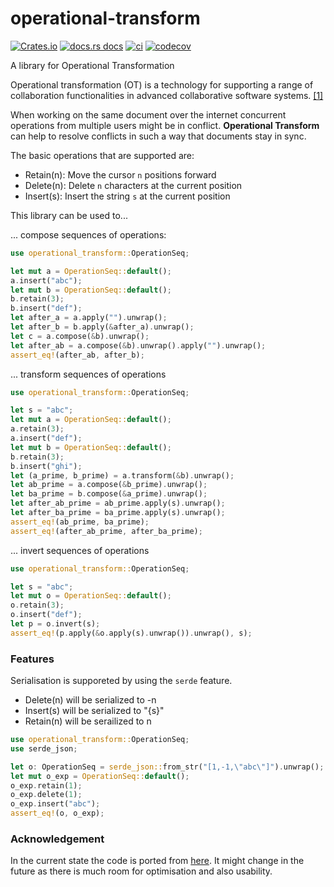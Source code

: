 # operational-transform

[![Crates.io][crates-badge]][crates-url]
[![docs.rs docs][docs-badge]][docs-url]
[![ci][ci-badge]][ci-url]
[![codecov](https://codecov.io/gh/spebern/operational-transform-rs/branch/master/graph/badge.svg?token=JM8YS98GDV)](https://codecov.io/gh/spebern/operational-transform-rs)

[crates-badge]: https://img.shields.io/crates/v/operational-transform.svg
[crates-url]: https://crates.io/crates/operational-transform
[docs-badge]: https://img.shields.io/badge/docs-latest-blue.svg
[docs-url]: https://docs.rs/operational-transform
[ci-badge]: https://github.com/spebern/operational-transform-rs/workflows/Rust/badge.svg
[ci-url]: https://github.com/spebern/operational-transform-rs/actions

A library for Operational Transformation

Operational transformation (OT) is a technology for supporting a range of
collaboration functionalities in advanced collaborative software systems.
[[1]](https://en.wikipedia.org/wiki/Operational_transformation)

When working on the same document over the internet concurrent operations
from multiple users might be in conflict. **Operational Transform** can help
to resolve conflicts in such a way that documents stay in sync.

The basic operations that are supported are:

- Retain(n): Move the cursor `n` positions forward
- Delete(n): Delete `n` characters at the current position
- Insert(s): Insert the string `s` at the current position

This library can be used to...

... compose sequences of operations:

```rust
use operational_transform::OperationSeq;

let mut a = OperationSeq::default();
a.insert("abc");
let mut b = OperationSeq::default();
b.retain(3);
b.insert("def");
let after_a = a.apply("").unwrap();
let after_b = b.apply(&after_a).unwrap();
let c = a.compose(&b).unwrap();
let after_ab = a.compose(&b).unwrap().apply("").unwrap();
assert_eq!(after_ab, after_b);
```

... transform sequences of operations

```rust
use operational_transform::OperationSeq;

let s = "abc";
let mut a = OperationSeq::default();
a.retain(3);
a.insert("def");
let mut b = OperationSeq::default();
b.retain(3);
b.insert("ghi");
let (a_prime, b_prime) = a.transform(&b).unwrap();
let ab_prime = a.compose(&b_prime).unwrap();
let ba_prime = b.compose(&a_prime).unwrap();
let after_ab_prime = ab_prime.apply(s).unwrap();
let after_ba_prime = ba_prime.apply(s).unwrap();
assert_eq!(ab_prime, ba_prime);
assert_eq!(after_ab_prime, after_ba_prime);
```

... invert sequences of operations

```rust
use operational_transform::OperationSeq;

let s = "abc";
let mut o = OperationSeq::default();
o.retain(3);
o.insert("def");
let p = o.invert(s);
assert_eq!(p.apply(&o.apply(s).unwrap()).unwrap(), s);
```

### Features

Serialisation is supporeted by using the `serde` feature.

- Delete(n) will be serialized to -n
- Insert(s) will be serialized to "{s}"
- Retain(n) will be serailized to n

```rust
use operational_transform::OperationSeq;
use serde_json;

let o: OperationSeq = serde_json::from_str("[1,-1,\"abc\"]").unwrap();
let mut o_exp = OperationSeq::default();
o_exp.retain(1);
o_exp.delete(1);
o_exp.insert("abc");
assert_eq!(o, o_exp);
```

### Acknowledgement

In the current state the code is ported from
[here](https://github.com/Operational-Transformation/ot.js/). It might
change in the future as there is much room for optimisation and also
usability.
